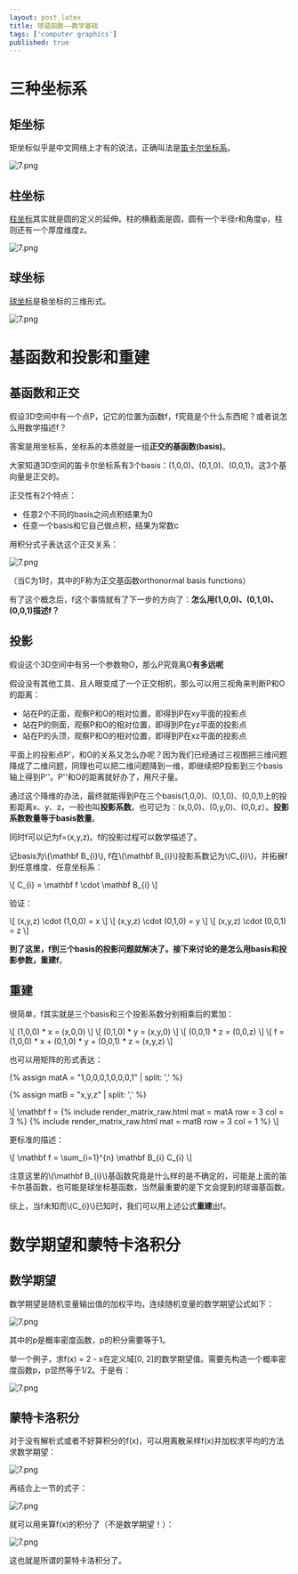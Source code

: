 ```yaml
---
layout: post_latex
title: 球谐函数——数学基础
tags: ['computer graphics']
published: true
---
```



<!--more-->


# 三种坐标系

## 矩坐标

矩坐标似乎是中文网络上才有的说法，正确叫法是[笛卡尔坐标系](https://en.wikipedia.org/wiki/Cartesian_coordinate_system)。

![7.png](../images/2022.3/103.png)

## 柱坐标

[柱坐标](https://en.wikipedia.org/wiki/Cylindrical_coordinate_system)其实就是圆的定义的延伸。柱的横截面是圆，圆有一个半径r和角度φ，柱则还有一个厚度维度z。

![7.png](../images/2022.3/102.png)

## 球坐标

[球坐标](https://en.wikipedia.org/wiki/Spherical_coordinate_system)是极坐标的三维形式。


![7.png](../images/2022.3/101.png)


# 基函数和投影和重建

## 基函数和正交


假设3D空间中有一个点P，记它的位置为函数f，f究竟是个什么东西呢？或者说怎么用数学描述f？

答案是用坐标系，坐标系的本质就是一组**正交的基函数(basis)**。

大家知道3D空间的笛卡尔坐标系有3个basis：(1,0,0)、(0,1,0)、(0,0,1)。这3个基向量是正交的。

正交性有2个特点：

- 任意2个不同的basis之间点积结果为0
- 任意一个basis和它自己做点积，结果为常数c

用积分式子表达这个正交关系：

![7.png](../images/2022.3/104.png)

（当C为1时，其中的F称为正交基函数orthonormal basis functions）

有了这个概念后，f这个事情就有了下一步的方向了：**怎么用(1,0,0)、(0,1,0)、(0,0,1)描述f？**

## 投影

假设这个3D空间中有另一个参数物O，那么P究竟离O**有多远呢**

假设没有其他工具、且人眼变成了一个正交相机，那么可以用三视角来判断P和O的距离：

- 站在P的正面，观察P和O的相对位置，即得到P在xy平面的投影点
- 站在P的侧面，观察P和O的相对位置，即得到P在yz平面的投影点
- 站在P的头顶，观察P和O的相对位置，即得到P在xz平面的投影点

平面上的投影点P'，和O的关系又怎么办呢？因为我们已经通过三视图把三维问题降成了二维问题，同理也可以把二维问题降到一维，即继续把P投影到三个basis轴上得到P''。P''和O的距离就好办了，用尺子量。

通过这个降维的办法，最终就能得到P在三个basis(1,0,0)、(0,1,0)、(0,0,1)上的投影距离x、y、z，一般也叫**投影系数**。也可记为：(x,0,0)、(0,y,0)、(0,0,z）。**投影系数数量等于basis数量**。

同时f可以记为f=(x,y,z)。f的投影过程可以数学描述了。

记basis为\\(\\mathbf B\_{i}\\), f在\\(\\mathbf B\_{i}\\)投影系数记为\\(C\_{i}\\)，并拓展f到任意维度、任意坐标系：

\\[ C\_{i} = \\mathbf f  \cdot \\mathbf B\_{i} \\]

验证：

\\[ (x,y,z) \cdot (1,0,0) = x \\]
\\[ (x,y,z) \cdot (0,1,0) = y \\]
\\[ (x,y,z) \cdot (0,0,1) = z \\]

**到了这里，f到三个basis的投影问题就解决了。接下来讨论的是怎么用basis和投影参数，重建f**。

## 重建

很简单，f其实就是三个basis和三个投影系数分别相乘后的累加：

\\[ (1,0,0) * x =  (x,0,0) \\]
\\[ (0,1,0) * y =  (x,y,0) \\]
\\[ (0,0,1) * z =  (0,0,z) \\]
\\[ f = (1,0,0) * x + (0,1,0) * y + (0,0,1) * z = (x,y,z)  \\]

也可以用矩阵的形式表达：

{% assign matA = "1,0,0,0,1,0,0,0,1" | split: ',' %}

{% assign matB = "x,y,z" | split: ',' %}

\\[  \\mathbf f = {% include render_matrix_raw.html mat = matA row = 3 col = 3 %} {% include render_matrix_raw.html mat = matB row = 3 col = 1 %}  \\]

更标准的描述：

\\[  \\mathbf f = \\sum\_\{i=1\}\^\{n\} \\mathbf B\_{i} C\_{i} \\]

注意这里的\\(\\mathbf B\_{i}\\)基函数究竟是什么样的是不确定的，可能是上面的笛卡尔基函数，也可能是球坐标基函数，当然最重要的是下文会提到的球谐基函数。

综上，当f未知而\\(C\_{i}\\)已知时，我们可以用上述公式**重建**出f。


# 数学期望和蒙特卡洛积分

## 数学期望

数学期望是随机变量输出值的加权平均，连续随机变量的数学期望公式如下：

![7.png](../images/2022.3/e1.png)

其中的p是概率密度函数，p的积分需要等于1。

举一个例子，求f(x) = 2 - x在定义域[0, 2]的数学期望值。需要先构造一个概率密度函数p，p显然等于1/2。于是有：

![7.png](../images/2022.3/e2.png)

## 蒙特卡洛积分

对于没有解析式或者不好算积分的f(x)，可以用离散采样f(x)并加权求平均的方法求数学期望：

![7.png](../images/2022.3/e3.png)

再结合上一节的式子：

![7.png](../images/2022.3/e1.png)

就可以用来算f(x)的积分了（不是数学期望！）：

![7.png](../images/2022.3/e4.png)

这也就是所谓的蒙特卡洛积分了。
